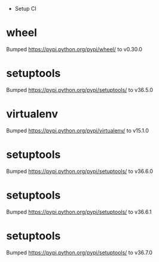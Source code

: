 * Setup CI

# wheel
Bumped https://pypi.python.org/pypi/wheel/ to v0.30.0

# setuptools
Bumped https://pypi.python.org/pypi/setuptools/ to v36.5.0

# virtualenv
Bumped https://pypi.python.org/pypi/virtualenv/ to v15.1.0

# setuptools
Bumped https://pypi.python.org/pypi/setuptools/ to v36.6.0

# setuptools
Bumped https://pypi.python.org/pypi/setuptools/ to v36.6.1

# setuptools
Bumped https://pypi.python.org/pypi/setuptools/ to v36.7.0
